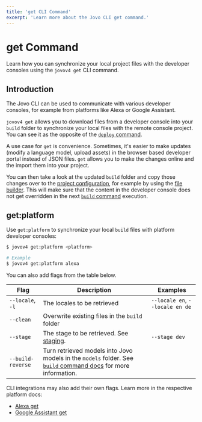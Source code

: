 ```yaml
---
title: 'get CLI Command'
excerpt: 'Learn more about the Jovo CLI get command.'
---
```


# get Command

Learn how you can synchronize your local project files with the developer consoles using the `jovov4 get` CLI command.


## Introduction

The Jovo CLI can be used to communicate with various developer consoles, for example from platforms like Alexa or Google Assistant.

`jovov4 get` allows you to download files from a developer console into your `build` folder to synchronize your local files with the remote console project. You can see it as the opposite of the [`deploy` command](./deploy-command.md).

A use case for `get` is convenience. Sometimes, it's easier to make updates (modify a language model, upload assets) in the browser based developer portal instead of JSON files. `get` allows you to make the changes online and the import them into your project.

You can then take a look at the updated `build` folder and copy those changes over to the [project configuration](./project-config.md), for example by using the [file builder](./project-config.md#file-builder). This will make sure that the content in the developer console does not get overridden in the next [`build` command](./build-command.md) execution.


## get:platform

Use `get:platform` to synchronize your local `build` files with platform developer consoles:

```sh
$ jovov4 get:platform <platform>

# Example
$ jovov4 get:platform alexa
```

You can also add flags from the table below.

| Flag | Description | Examples |
|---|---|---|
| `--locale`, `-l` | The locales to be retrieved | `--locale en`, `--locale en de`  |
| `--clean` | Overwrite existing files in the `build` folder | |
| `--stage` | The stage to be retrieved. See [staging](./project-config.md#staging). | `--stage dev` |
| `--build-reverse` | Turn retrieved models into Jovo models in the `models` folder. See [`build` command docs](./build-command.md#reverse-build) for more information. | |


CLI integrations may also add their own flags. Learn more in the respective platform docs:

- [Alexa get](https://v4.jovo.tech/marketplace/platform-alexa/cli-commands#get)
- [Google Assistant get](https://v4.jovo.tech/marketplace/platform-googleassistant/cli-commands#get)
